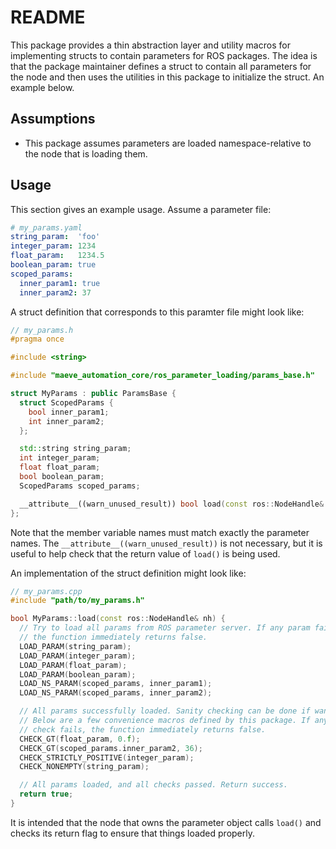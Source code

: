 # README #

This package provides a thin abstraction layer and utility macros for
implementing structs to contain parameters for ROS packages. The idea is that
the package maintainer defines a struct to contain all parameters for the node
and then uses the utilities in this package to initialize the struct. An
example below.

## Assumptions ##

* This package assumes parameters are loaded namespace-relative to the node
that is loading them.

## Usage ##

This section gives an example usage. Assume a parameter file:

```yaml
# my_params.yaml
string_param:  'foo'
integer_param: 1234
float_param:   1234.5
boolean_param: true
scoped_params:
  inner_param1: true
  inner_param2: 37
```

A struct definition that corresponds to this paramter file might look like:

```c++
// my_params.h
#pragma once

#include <string>

#include "maeve_automation_core/ros_parameter_loading/params_base.h"

struct MyParams : public ParamsBase {
  struct ScopedParams {
    bool inner_param1;
    int inner_param2;
  };

  std::string string_param;
  int integer_param;
  float float_param;
  bool boolean_param;
  ScopedParams scoped_params;

  __attribute__((warn_unused_result)) bool load(const ros::NodeHandle& nh) override;
};
```

Note that the member variable names must match exactly the parameter names. The
`__attribute__((warn_unused_result))` is not necessary, but it is useful to
help check that the return value of `load()` is being used.

An implementation of the struct definition might look like:

```c++
// my_params.cpp
#include "path/to/my_params.h"

bool MyParams::load(const ros::NodeHandle& nh) {
  // Try to load all params from ROS parameter server. If any param fails,
  // the function immediately returns false.
  LOAD_PARAM(string_param);
  LOAD_PARAM(integer_param);
  LOAD_PARAM(float_param);
  LOAD_PARAM(boolean_param);
  LOAD_NS_PARAM(scoped_params, inner_param1);
  LOAD_NS_PARAM(scoped_params, inner_param2);

  // All params successfully loaded. Sanity checking can be done if wanted.
  // Below are a few convenience macros defined by this package. If any
  // check fails, the function immediately returns false.
  CHECK_GT(float_param, 0.f);
  CHECK_GT(scoped_params.inner_param2, 36);
  CHECK_STRICTLY_POSITIVE(integer_param);
  CHECK_NONEMPTY(string_param);

  // All params loaded, and all checks passed. Return success.
  return true;
}
```

It is intended that the node that owns the parameter object calls `load()` and
checks its return flag to ensure that things loaded properly.
